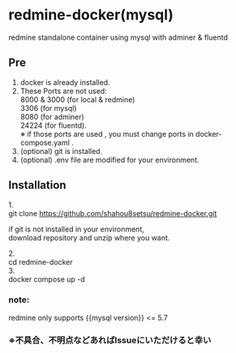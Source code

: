 # redmine-docker(mysql)
redmine standalone  container using mysql with adminer &amp; fluentd 

## Pre 
1. docker is already installed. 
2. These Ports are not used:<br/>
   8000 & 3000 (for local & redmine) <br/>
   3306 (for mysql) <br/>
   8080 (for adminer) <br/>
   24224 (for fluentd). <br/>
※ if those ports are used , you must change ports in docker-compose.yaml .
4. (optional) git is installed.
5. (optional) .env file are modified for your environment.


## Installation

1.<br/>
git clone https://github.com/shahou8setsu/redmine-docker.git <br/>

if git is not installed in your environment, <br/>
download repository and unzip where you want.

2.<br/>
cd redmine-docker <br/>
3.<br/>
docker compose up -d

### note:
redmine only supports {{mysql version}} <= 5.7 <br/>

### ※不具合、不明点などあればIssueにいただけると幸い<br/>

